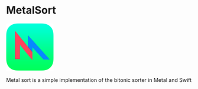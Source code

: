 # MetalSort 
![alt text](https://github.com/TG908/MetalSort/blob/master/MetalSort/metal-64x64_2x.png?raw=true "Schematic")


Metal sort is a simple implementation of the bitonic sorter in Metal and Swift
